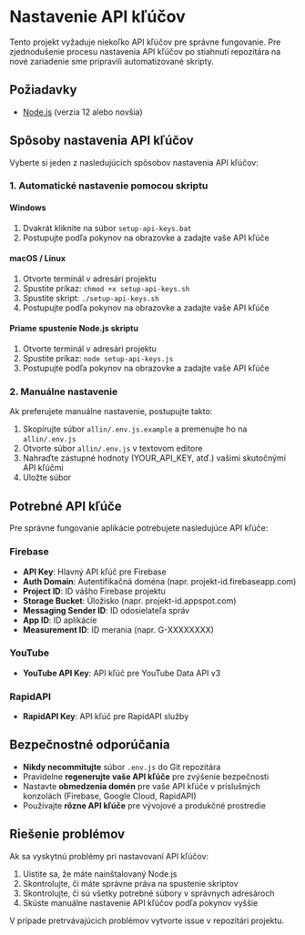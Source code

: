 # Nastavenie API kľúčov

Tento projekt vyžaduje niekoľko API kľúčov pre správne fungovanie. Pre zjednodušenie procesu nastavenia API kľúčov po stiahnutí repozitára na nové zariadenie sme pripravili automatizované skripty.

## Požiadavky

- [Node.js](https://nodejs.org/) (verzia 12 alebo novšia)

## Spôsoby nastavenia API kľúčov

Vyberte si jeden z nasledujúcich spôsobov nastavenia API kľúčov:

### 1. Automatické nastavenie pomocou skriptu

#### Windows
1. Dvakrát kliknite na súbor `setup-api-keys.bat`
2. Postupujte podľa pokynov na obrazovke a zadajte vaše API kľúče

#### macOS / Linux
1. Otvorte terminál v adresári projektu
2. Spustite príkaz: `chmod +x setup-api-keys.sh`
3. Spustite skript: `./setup-api-keys.sh`
4. Postupujte podľa pokynov na obrazovke a zadajte vaše API kľúče

#### Priame spustenie Node.js skriptu
1. Otvorte terminál v adresári projektu
2. Spustite príkaz: `node setup-api-keys.js`
3. Postupujte podľa pokynov na obrazovke a zadajte vaše API kľúče

### 2. Manuálne nastavenie

Ak preferujete manuálne nastavenie, postupujte takto:

1. Skopírujte súbor `allin/.env.js.example` a premenujte ho na `allin/.env.js`
2. Otvorte súbor `allin/.env.js` v textovom editore
3. Nahraďte zástupné hodnoty (YOUR_API_KEY, atď.) vašimi skutočnými API kľúčmi
4. Uložte súbor

## Potrebné API kľúče

Pre správne fungovanie aplikácie potrebujete nasledujúce API kľúče:

### Firebase
- **API Key**: Hlavný API kľúč pre Firebase
- **Auth Domain**: Autentifikačná doména (napr. projekt-id.firebaseapp.com)
- **Project ID**: ID vášho Firebase projektu
- **Storage Bucket**: Úložisko (napr. projekt-id.appspot.com)
- **Messaging Sender ID**: ID odosielateľa správ
- **App ID**: ID aplikácie
- **Measurement ID**: ID merania (napr. G-XXXXXXXX)

### YouTube
- **YouTube API Key**: API kľúč pre YouTube Data API v3

### RapidAPI
- **RapidAPI Key**: API kľúč pre RapidAPI služby

## Bezpečnostné odporúčania

- **Nikdy necommitujte** súbor `.env.js` do Git repozitára
- Pravidelne **regenerujte vaše API kľúče** pre zvýšenie bezpečnosti
- Nastavte **obmedzenia domén** pre vaše API kľúče v príslušných konzolách (Firebase, Google Cloud, RapidAPI)
- Používajte **rôzne API kľúče** pre vývojové a produkčné prostredie

## Riešenie problémov

Ak sa vyskytnú problémy pri nastavovaní API kľúčov:

1. Uistite sa, že máte nainštalovaný Node.js
2. Skontrolujte, či máte správne práva na spustenie skriptov
3. Skontrolujte, či sú všetky potrebné súbory v správnych adresároch
4. Skúste manuálne nastavenie API kľúčov podľa pokynov vyššie

V prípade pretrvávajúcich problémov vytvorte issue v repozitári projektu. 